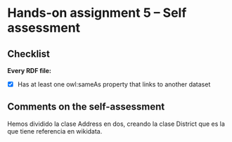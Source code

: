 # Hands-on assignment 5 – Self assessment

## Checklist

**Every RDF file:**

- [x] Has at least one owl:sameAs property that links to another dataset

## Comments on the self-assessment
Hemos dividido la clase Address en dos, creando la clase District que es la que tiene referencia en wikidata.
